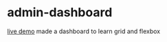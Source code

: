 # admin-dashboard
[live demo](https://pallavranpise.github.io/admin-dashboard/)
made a dashboard to learn grid and flexbox
